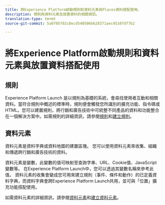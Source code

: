 ```yaml
---
title: 將Experience Platform啟動規則和資料元素與Places資料搭配使用。
description: 規則與資料元素及放置資料的相關資訊。
translation-type: tm+mt
source-git-commit: 5a0705f02c8ecd540506b628371aec45107df7b2

---
```



# 將Experience Platform啟動規則和資料元素與放置資料搭配使用

## 規則

Experience Platform Launch 是以規則為基礎的系統，會尋找使用者互動和相關資料。當符合規則中概述的標準時，規則便會觸發您所識別的擴充功能、指令碼或 HTML。您可以建置規則，將行銷和廣告技術中可統整不同產品的資料和功能整合在一個解決方案中。如需規則的詳細資訊，請參閱[規則](https://docs.adobe.com/content/help/en/launch/using/reference/manage-resources/rules.html)和[建立規則](https://docs.adobe.com/content/help/en/launch/using/reference/manage-resources/rules.html#create-a-rule)。

## 資料元素

資料元素是資料字典或資料地圖的建置區塊。 您可以使用資料元素來收集、組織和傳遞跨行銷和廣告技術的資料。

資料元素是變數，此變數的值可映射至查詢字串、URL、Cookie值、JavaScript變數等。 在Experience Platform Launch中，您可以透過其變數名稱來參考此值。 資料元素的收集會變成您可用來建立規則（事件、條件和動作）的已定義資料字典，而資料字典會跨Experience Platform Launch共用，並可與「位置」擴充功能搭配使用。

如需資料元素的詳細資訊，請參閱[資料元素](https://docs.adobe.com/content/help/en/launch/using/reference/manage-resources/data-elements.html)和[建立資料元素](https://docs.adobe.com/content/help/en/launch/using/reference/manage-resources/data-elements.html#create-a-data-element)。

